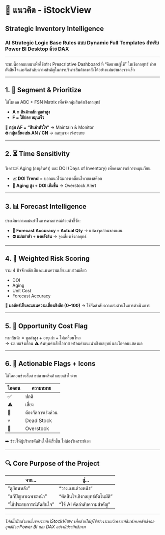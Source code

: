 # 🚀 แนวคิด - iStockView  
## Strategic Inventory Intelligence  
### AI Strategic Logic Base Rules แบบ Dynamic Full Templates สำหรับ Power BI Desktop ด้วย DAX  

---

ระบบนี้ออกแบบมาเพื่อใช้สร้าง Prescriptive Dashboard ที่ “คิดแทนผู้ใช้” ในเชิงกลยุทธ์ ช่วยตัดสินใจและจัดลำดับความสำคัญในการบริหารสินค้าคงคลังได้อย่างแม่นยำและรวดเร็ว

---

## 1. 🎯 Segment & Prioritize  
ใช้โมเดล ABC + FSN Matrix เพื่อจัดกลุ่มสินค้าเชิงกลยุทธ์  

- **A = สินค้าหลัก มูลค่าสูง**  
- **F = ใช้บ่อย หมุนเร็ว**  

**🔗 กลุ่ม AF = “สินค้าหัวใจ”** → Maintain & Monitor  
**🔥 กลุ่มเสี่ยง เช่น AN / CN** → ลดทุนจม เร่งระบาย  

---

## 2. ⏳ Time Sensitivity  
วิเคราะห์ Aging (อายุสินค้า) และ DOI (Days of Inventory) เพื่อคาดการณ์การหมุนเวียน  

- **📈 DOI Trend** = บอกแนวโน้มการเคลื่อนไหวของสต๊อก  
- **🐢 Aging สูง + DOI เพิ่มขึ้น** → Overstock Alert  

---

## 3. 📊 Forecast Intelligence  
ประเมินความแม่นยำในการคาดการณ์ด้วยตัวชี้วัด:  

- **🎯 Forecast Accuracy + Actual Qty** → แสดงจุดอ่อนของแผน  
- **⛔ แม่นยำต่ำ + คงคลังล้น** → จุดเสี่ยงเชิงกลยุทธ์  

---

## 4. 🧮 Weighted Risk Scoring  
รวม 4 ปัจจัยหลักเป็นคะแนนความเสี่ยงแบบรวมเดียว  

- DOI  
- Aging  
- Unit Cost  
- Forecast Accuracy  

**📌 ผลลัพธ์เป็นคะแนนความเสี่ยงเชิงลึก (0–100)** → ใช้จัดลำดับความเร่งด่วนในการดำเนินการ  

---

## 5. 🛑 Opportunity Cost Flag  
หากสินค้า = มูลค่าสูง + อายุเก่า + ไม่เคลื่อนไหว  
→ ระบบแจ้งเตือน ⚠️ ต้นทุนค่าเสียโอกาส พร้อมคำแนะนำเชิงกลยุทธ์ และไอคอนแสดงผล  

---

## 6. 📌 Actionable Flags + Icons  
ใช้ไอคอนช่วยสื่อสารสถานะสินค้าแบบเข้าใจง่าย  

| ไอคอน | ความหมาย           |
|--------|--------------------|
| ✅      | ปกติ               |
| ⚠️      | เสี่ยง              |
| 🛑      | ต้องจัดการเร่งด่วน  |
| 💀      | Dead Stock         |
| 🐢      | Overstock          |

➡️ ช่วยให้ผู้บริหารตัดสินใจได้เร็วขึ้น ไม่ต้องวิเคราะห์เอง  

---

## 🔍 Core Purpose of the Project  
| จาก...                | สู่...                         |
|-----------------------|------------------------------|
| “ดูย้อนหลัง”           | “วางแผนล่วงหน้า”             |
| “แก้ปัญหาเฉพาะหน้า”   | “ตัดสินใจเชิงกลยุทธ์อัตโนมัติ” |
| “ใช้ประสบการณ์ตัดสินใจ”| “ใช้ AI ตัดลำดับความสำคัญ”     |

---

*ไฟล์นี้เป็นส่วนหนึ่งของระบบ iStockView เพื่อช่วยให้ผู้ใช้สร้างระบบวิเคราะห์สินค้าคงคลังเชิงกลยุทธ์ด้วย Power BI และ DAX อย่างมีประสิทธิภาพ*
